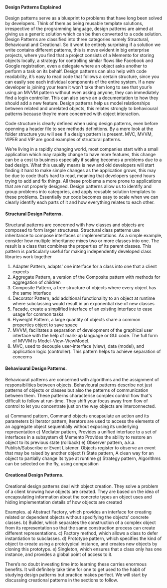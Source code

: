 #### Design Patterns Explained 

Design patterns serve as a blueprint to problems that have long been solved by developers. Think of them as being reusable template solutions, irrespective of the programming language, design patterns are aimed at giving us a generic solution which can be then converted to a code solution. 
Design Patterns are classified into three categories namely Structural, Behavioural and Creational. So it wont be entirely surprising if a solution we write contains different patterns, this is move evident in big enterprise projects, where you find that a project consists of a Memento for storing objects locally, a strategy for controlling similar flows like Facebook and Google registration, even a delegate where an object asks another to perform a task on its behalf. Design patterns can also help with code readability, it’s easy to read code that follows a certain structure, since you can easily see each individual components of the entire system. If a new developer is joining your team it won’t take them long to see that your’e using an MVVM pattern without even asking anyone, they can immediately find a login controller. This can also serve an a documentation to how they should add a new feature. Design patterns help us model relationships between related and unrelated objects, this relates strongly to behavioural patterns because they’re more concerned with object interaction. 

Code structure is clearly defined when using design patterns, even before openning a header file to see methods definitions. By a mere look at the folder structure you will see if a design pattern is present. MVC, MVVM, VIPER and VIP are good examples of structural patterns.  

We’re living in a rapidly changing world, most companies start with a small application which may rapidly change to have more features, this change can be a cost to business especially if scaling becomes a problems due to a bad design. What this usually means is new and old developers will start finding it hard to make simple changes as the application grows, this may be due to code that’s hard to read, meaning that developers spend hours trying to add and fix things. All these problems a more prone to applications that are not properly designed. Design patterns allow us to identify and group problems into categories, and apply reusable solution templates to these problems. Essentially our code becomes easy to scale when we can clearly identify each parts of it and how everything relates to each other. 

#### Structural Design Patterns. 
Structural patterns are concerned with how classes and objects are composed to form larger structures. Structural class patterns use inheritance to compose interfaces or implementations. As a simple example, consider how multiple inheritance mixes two or more classes into one. The result is a class that combines the properties of its parent classes. This pattern is particularly useful for making independently developed class libraries work together

  1. Adapter Pattern, adapts' one interface for a class into one that a client expects
  2. Aggregate Pattern, a version of the Composite pattern with methods for aggregation of children
  3. Composite Pattern, a tree structure of objects where every object has the same interface
  4. Decorator Pattern, add additional functionality to an object at runtime where subclassing would result in an exponential rise of new classes
  5. Facade, create a simplified interface of an existing interface to ease usage for common tasks
  6. Flyweight Pattern, a large quantity of objects share a common properties object to save space
  7. MVVM, facilitates a separation of development of the graphical user interface with the help of mark-up language or GUI code. The full form of MVVM is Model–View–ViewModel.
  8. MVC, used to decouple user-interface (view), data (model), and application logic (controller). This pattern helps to achieve separation of concerns

#### Behavioural Design Patterns. 
Behavioural patterns are concerned with algorithms and the assignment of responsibilities between objects. Behavioural patterns describe not just patterns of objects or classes but also the patterns of communication between them. These patterns characterise complex control flow that's difficult to follow at run-time. They shift your focus away from flow of control to let you concentrate just on the way objects are interconnected.

a) Command pattern, Command objects encapsulate an action and its parameters
b) Iterator pattern, Iterators are used to access the elements of an aggregate object sequentially without exposing its underlying representation
c) Mediator pattern, Provides a unified interface to a set of interfaces in a subsystem
d) Memento Provides the ability to restore an object to its previous state (rollback)
e) Observer pattern, a.k.a. Publish/Subscribe or Event Listener. Objects register to observe an event that may be raised by another object
f) State pattern, A clean way for an object to partially change its type at runtime
g) Strategy pattern, Algorithms can be selected on the fly, using composition

#### Creational Design Patterns. 
Creational design patterns deal with object creation. They solve a problem of a client knowing how objects are created. They are based on the idea of encapsulating information about the concrete types an object uses and hiding implementation details of how objects are created  

Examples. 
 a) Abstract Factory, which provides an interface for creating related or dependent objects without specifying the objects' concrete classes.
 b) Builder, which separates the construction of a complex object from its representation so that the same construction process can create different representations.
 c) Factory method, which allows a class to defer instantiation to subclasses.
 d) Prototype pattern, which specifies the kind of object to create using a prototypical instance, and creates new objects by cloning this prototype.
 e) Singleton, which ensures that a class only has one instance, and provides a global point of access to it.

There’s no doubt investing time into learning these carries enormous benefits. It will definitely take time for one to get used to the habit of studying design patterns but practice makes perfect. We will start by discussing creational patterns in the sections to follow.
